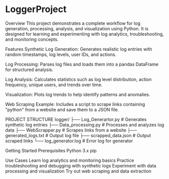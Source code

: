 # LoggerProject

Overview
This project demonstrates a complete workflow for log generation, processing, analysis, and visualization using Python. It is designed for learning and experimenting with log analytics, troubleshooting, and monitoring concepts.

Features
Synthetic Log Generation:
Generates realistic log entries with random timestamps, log levels, user IDs, and actions.

Log Processing:
Parses log files and loads them into a pandas DataFrame for structured analysis.

Log Analysis:
Calculates statistics such as log level distribution, action frequency, unique users, and trends over time.

Visualization:
Plots log trends to help identify patterns and anomalies.

Web Scraping Example:
Includes a script to scrape links containing "python" from a website and save them to a JSON file.

PROJECT STRUCTURE
logger/
├── Log_Generartor.py      # Generates synthetic log entries
├── Data_processing.py     # Processes and analyzes log data
├── WebScrapper.py         # Scrapes links from a website
├── generated_logs.txt     # Output log file
├── scrapped_data.json     # Output scraped links
└── log_generator.log      # Error log for generator

Getting Started
Prerequisites
Python 3.x
pip

Use Cases
Learn log analytics and monitoring basics
Practice troubleshooting and debugging with synthetic logs
Experiment with data processing and visualization
Try out web scraping and data extraction

